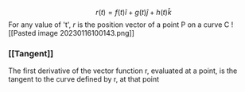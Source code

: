 $$ r(t) = f(t)\hat i + g(t)\hat j + h(t)\hat k $$
For any value of 't', $r$ is the position vector of a point P on a curve C
![[Pasted image 20230116100143.png]]

### [[Tangent]]
The first derivative of the vector function r, evaluated at a point, is the tangent to the curve defined by r, at that point


